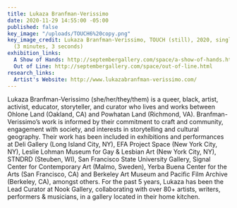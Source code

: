 ```yaml
---
title: Lukaza Branfman-Verissimo
date: 2020-11-29 14:55:00 -05:00
published: false
key_image: "/uploads/TOUCH6%20copy.png"
key_image_credit: Lukaza Branfman-Verissimo, TOUCH (still), 2020, single-channel video
  (3 minutes, 3 seconds)
exhibition_links:
  A Show of Hands: http://septembergallery.com/space/a-show-of-hands.html
  Out of Line: http://septembergallery.com/space/out-of-line.html
research_links:
  Artist's Website: http://www.lukazabranfman-verissimo.com/
---
```


Lukaza Branfman-Verissimo (she/her/they/them) is a queer, black, artist, activist, educator, storyteller, and curator who lives and works between Ohlone Land (Oakland, CA) and Powhatan Land (Richmond, VA). Branfman-Verissimo’s work is informed by their commitment to craft and community, engagement with society, and interests in storytelling and cultural geography. Their work has been included in exhibitions and performances at Deli Gallery (Long Island City, NY), EFA Project Space (New York City, NY), Leslie Lohman Museum for Gay & Lesbian Art (New York City, NY), STNDRD (Steuben, WI), San Francisco State University Gallery, Signal Center for Contemporary Art (Malmo, Sweden), Yerba Buena Center for the Arts (San Francisco, CA) and Berkeley Art Museum and Pacific Film Archive (Berkeley, CA), amongst others. For the past 5 years, Lukaza has been the Lead Curator at Nook Gallery, collaborating with over 80+ artists, writers, performers & musicians, in a gallery located in their home kitchen. 